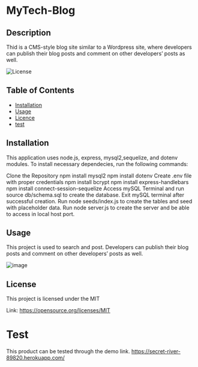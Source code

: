 # MyTech-Blog

## Description
Thid is a CMS-style blog site similar to a Wordpress site, where developers can publish their blog posts and comment on other developers’ posts as well.

![License](https://img.shields.io/badge/license-MIT-Blue.svg)
## Table of Contents

  * [Installation](#installation)
  * [Usage](#usage)
  * [Licence](#license)
  * [test](#test)

## Installation
This application uses node.js, express, mysql2,sequelize, and dotenv modules. To install necessary dependecies, run the following commands:


Clone the Repository
npm install mysql2
npm install dotenv
Create .env file with proper credentials
npm install bcrypt
npm install express-handlebars
npm install connect-session-sequelize
Access mySQL Terminal and run source db/schema.sql to create the database. Exit mySQL terminal after successful creation.
Run node seeds/index.js to create the tables and seed with placeholder data.
Run node server.js to create the server and be able to access in local host port.

## Usage
This project is used to search and post. Developers can publish their blog posts and comment on other developers’ posts as well.

![image](https://user-images.githubusercontent.com/88918693/144714170-50249c62-e267-4a2f-b623-35570c7bb099.png)

## License
This project is licensed under the MIT

Link: https://opensource.org/licenses/MIT

# Test
This product can be tested through the demo link.
https://secret-river-89820.herokuapp.com/
